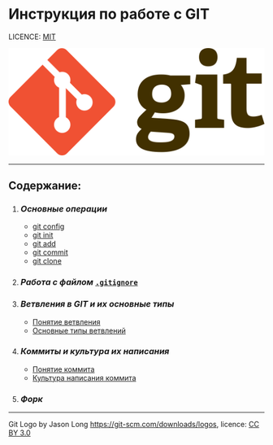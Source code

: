 # Инструкция по работе с GIT

LICENCE: [MIT](/licence.md)

![git logo](./1024px-Git-logo.svg.png)


--- 

## Содержание:

1. ### ***Основные операции***
   * [git config](./config.md)
   * [git init](./init.md) 
   * [git add](./add.md)
   * [git commit](./commit.md)
   * [git clone](./clone.md)

2. ### ***Работа с файлом*** [`.gitignore`](./ignore.md)

3. ### ***Ветвления в GIT и их основные типы***
   *  [Понятие ветвления]()
   * [Основные типы ветвлений]()

4. ### ***Коммиты и культура их написания***
   * [Понятие коммита]()
   * [Культура написания коммита]()

5. ### ***Форк***



---

Git Logo by Jason Long https://git-scm.com/downloads/logos, licence: [CC BY 3.0](https://creativecommons.org/licenses/by/3.0/)

[def]: ./commit.md